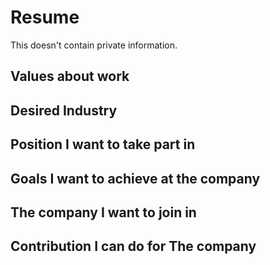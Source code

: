 # Resume
This doesn't contain private information.

## Values about work

## Desired Industry

## Position I want to take part in

## Goals I want to achieve at the company

## The company I want to join in

## Contribution I can do for The company
